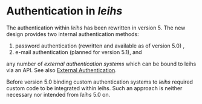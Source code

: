 Authentication in _leihs_
=========================

The authentication within _leihs_ has been rewritten in version 5. 
The new design provides two internal authentication methods:

1. password authentication (rewritten and available as of version 5.0) ,
2. e-mail authentication (planned for version 5.1), and 

any number of _external authentication systems_ which can be bound to leihs via
an API. See also [External Authentication](./external_authentication).

Before version 5.0 binding custom authentication systems to _leihs_ required
custom code to be integrated within leihs. Such an approach is neither
necessary nor intended from _leihs_ 5.0 on.


